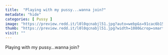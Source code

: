 ```yaml
---
title:  "Playing with my pussy...wanna join?"
metadate: "hide"
categories: [ Pussy ]
image: "https://preview.redd.it/l0l0qcnabjl51.jpg?auto=webp&s=91cac6b151d2a1fcdc8a8d05f9c2dfd6cf2e44b3"
thumb: "https://preview.redd.it/l0l0qcnabjl51.jpg?width=1080&crop=smart&auto=webp&s=918b1b129ee85e42752e157c3a9715d121b8c99f"
visit: ""
---
```

Playing with my pussy...wanna join?
